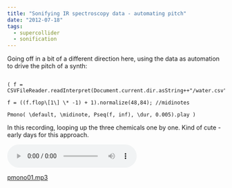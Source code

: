 ```yaml
---
title: "Sonifying IR spectroscopy data - automating pitch"
date: "2012-07-18"
tags:
  - supercollider
  - sonification
---
```


Going off in a bit of a different direction here, using the data as automation to drive the pitch of a synth:

```supercollider

( f = CSVFileReader.readInterpret(Document.current.dir.asString++"/water.csv");

f = ((f.flop\[1\] \* -1) + 1).normalize(48,84); //midinotes

Pmono( \default, \midinote, Pseq(f, inf), \dur, 0.005).play )
```

In this recording, looping up the three chemicals one by one. Kind of cute - early days for this approach.

<audio controls>
  <source src="/blog/pmono01.mp3"/>
</audio>

[pmono01.mp3](/blog/pmono01.mp3)
